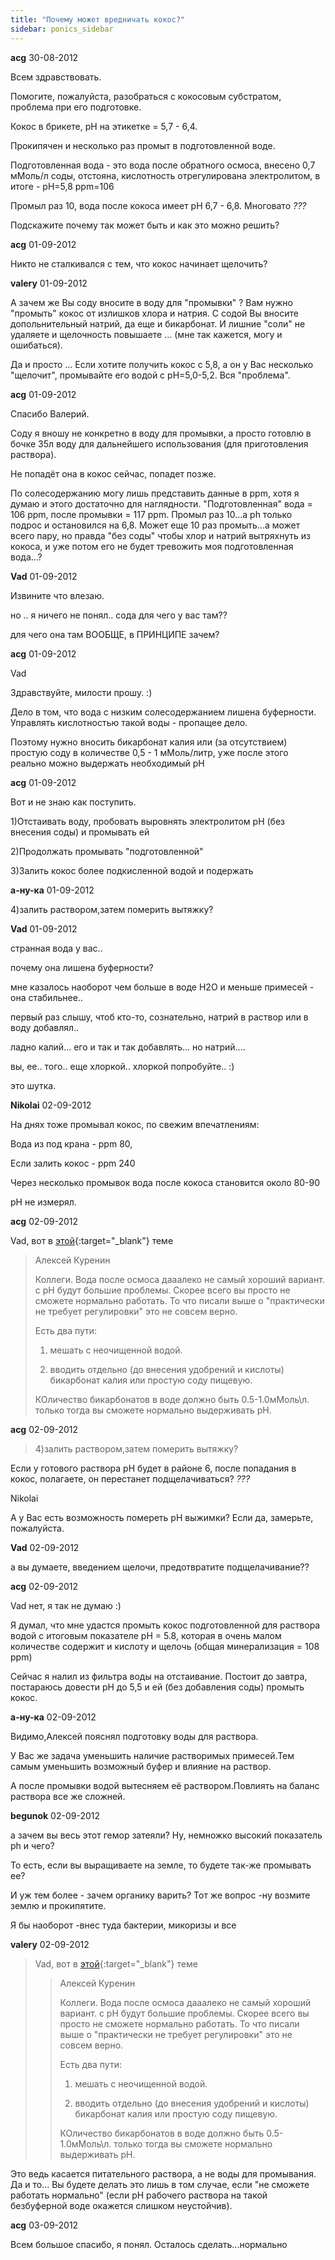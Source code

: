 ```yaml
---
title: "Почему может вредничать кокос?"
sidebar: ponics_sidebar
---
```


**acg** 30-08-2012

Всем здравствовать.

Помогите, пожалуйста, разобраться с кокосовым субстратом, проблема при его подготовке.

Кокос в брикете, pH на этикетке = 5,7 - 6,4.

Прокипячен и несколько раз промыт в подготовленной воде.

Подготовленная вода - это вода после обратного осмоса, внесено 0,7 мМоль/л соды, отстояна, кислотность отрегулирована электролитом, в итоге - pH=5,8 ppm=106

Промыл раз 10, вода после кокоса имеет pH 6,7 - 6,8. Многовато *???*

Подскажите почему так может быть и как это можно решить?


**acg** 01-09-2012

Никто не сталкивался с тем, что кокос начинает щелочить?


**valery** 01-09-2012

А зачем же Вы соду вносите в воду для "промывки" ? Вам нужно "промыть" кокос от излишков хлора и натрия. С содой Вы вносите допольнительный натрий, да еще и бикарбонат. И лишние "соли" не удаляете и щелочность повышаете ... (мне так кажется, могу и ошибаться).

Да и просто ... Если хотите получить кокос с 5,8, а он у Вас несколько "щелочит", промывайте его водой с рН=5,0-5,2. Вся "проблема".


**acg** 01-09-2012

Спасибо Валерий.

Соду я вношу не конкретно в воду для промывки, а просто готовлю в бочке 35л воду для дальнейшего использования (для приготовления раствора).

Не попадёт она в кокос сейчас, попадет позже.

По солесодержанию могу лишь представить данные в ppm, хотя я думаю и этого достаточно для наглядности. "Подготовленная" вода = 106 ppm, после промывки = 117 ppm. Промыл раз 10...а ph только подрос и остановился на 6,8. Может еще 10 раз промыть...а может всего пару, но правда "без соды" чтобы хлор и натрий вытряхнуть из кокоса, и уже потом его не будет тревожить моя подготовленная вода...?


**Vad** 01-09-2012

Извините что влезаю.

но .. я ничего не понял.. сода для чего у вас там??

для чего она там ВООБЩЕ, в ПРИНЦИПЕ зачем?


**acg** 01-09-2012

Vad

Здравствуйте, милости прошу. :)

Дело в том, что вода с низким солесодержанием лишена буферности. Управлять кислотностью такой воды - пропащее дело.

Поэтому нужно вносить бикарбонат калия или (за отсутствием) простую соду в количестве 0,5 - 1 мМоль/литр, уже после этого реально можно выдержать необходимый pH


**acg** 01-09-2012

Вот и не знаю как поступить.

1)Отстаивать воду, пробовать выровнять электролитом pH (без внесения соды) и промывать ей

2)Продолжать промывать "подготовленной"

3)Залить кокос более подкисленной водой и подержать


**а-ну-ка** 01-09-2012

4)залить раствором,затем померить вытяжку?


**Vad** 01-09-2012

странная вода у вас.. 

почему она лишена буферности?

мне казалось наоборот чем больше в воде H2O и меньше примесей - она стабильнее..

первый раз слышу, чтоб кто-то, сознательно, натрий в раствор или в воду добавлял..

ладно калий... его и так и так добавлять... но натрий....

вы, ее.. того.. еще хлоркой.. хлоркой попробуйте.. :)

это шутка. 


**Nikolai** 02-09-2012

На днях тоже промывал кокос, по свежим впечатлениям:

Вода из под крана - ppm 80,

Если залить кокос - ppm 240

Через несколько промывок вода после кокоса становится около 80-90

pH не измерял.


**acg** 02-09-2012

Vad, вот в [этой](http://forum.ponics.ru/index.php?topic=1356.msg47100#msg47100){:target="_blank"} теме

> Алексей Куренин
> 
> Коллеги. Вода после осмоса дааалеко не самый хороший вариант. с рН будут большие проблемы. Скорее всего вы просто не сможете нормально работать. То что писали выше о "практически не требует регулировки" это не совсем верно.
> 
> Есть два пути:
> 
> 1) мешать с неочищенной водой.
> 
> 2) вводить отдельно (до внесения удобрений и кислоты) бикарбонат калия или простую соду пищевую.
> 
> КОличество бикарбонатов в воде должно быть 0.5-1.0мМоль\л. только тогда вы сможете нормально выдерживать рН.



**acg** 02-09-2012

> 4)залить раствором,затем померить вытяжку?

Если у готового раствора pH будет в районе 6, после попадания в кокос, полагаете, он перестанет подщелачиваться? *???*

Nikolai

А у Вас есть возможность помереть pH выжимки? Если да, замерьте, пожалуйста.


**Vad** 02-09-2012

а вы думаете, введением щелочи, предотвратите подщелачивание??


**acg** 02-09-2012

Vad нет, я так не думаю :)

Я думал, что мне удастся промыть кокос подготовленной для раствора водой с итоговым показателе pH = 5.8, которая в очень малом количестве содержит и кислоту и щелочь (общая минерализация = 108 ppm)

Сейчас я налил из фильтра воды на отстаивание. Постоит до завтра, постараюсь довести pH до 5,5 и ей (без добавления соды) промыть кокос.


**а-ну-ка** 02-09-2012

Видимо,Алексей пояснял подготовку воды для раствора.

У Вас же задача уменьшить наличие растворимых примесей.Тем самым уменьшить возможный буфер и влияние на раствор.

А после промывки водой вытесняем её раствором.Повлиять на баланс раствора все же сложней.


**begunok** 02-09-2012

а зачем вы весь этот гемор затеяли? Ну, немножко высокий показатель ph и чего? 

То есть, если вы выращиваете на земле, то будете так-же промывать ее?

И уж тем более - зачем органику варить? Тот же вопрос -ну возмите землю и прокипятите.

Я бы наоборот -внес туда бактерии, микоризы и все


**valery** 02-09-2012

> Vad, вот в [этой](http://forum.ponics.ru/index.php?topic=1356.msg47100#msg47100){:target="_blank"} теме
> 
> 
> > Алексей Куренин
> > 
> > Коллеги. Вода после осмоса дааалеко не самый хороший вариант. с рН будут большие проблемы. Скорее всего вы просто не сможете нормально работать. То что писали выше о "практически не требует регулировки" это не совсем верно.
> > 
> > Есть два пути:
> > 
> > 1) мешать с неочищенной водой.
> > 
> > 2) вводить отдельно (до внесения удобрений и кислоты) бикарбонат калия или простую соду пищевую.
> > 
> > КОличество бикарбонатов в воде должно быть 0.5-1.0мМоль\л. только тогда вы сможете нормально выдерживать рН.

Это ведь касается питательного раствора, а не воды для промывания. Да и то... Вы будете делать это лишь в том случае, если "не сможете работать нормально" (если рН рабочего раствора на такой безбуферной воде окажется слишком неустойчив).


**acg** 03-09-2012

Всем большое спасибо, я понял. Осталось сделать...нормально


